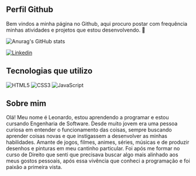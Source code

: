 ## Perfil Github
Bem vindos a minha página no Github, aqui procuro postar com frequência minhas atividades e projetos que estou desenvolvendo. 👋

![Anurag's GitHub stats](https://github-readme-stats.vercel.app/api?username=DevLeoCunha&theme=codeSTACKr)

[![Linkedin](https://img.shields.io/badge/LinkedIn-0077B5?style=for-the-badge&logo=linkedin&logoColor=white)](https://www.linkedin.com/in/devleocunha)

## Tecnologias que utilizo

![HTML5](https://img.shields.io/badge/HTML5-E34F26?style=for-the-badge&logo=html5&logoColor=white)
![CSS3](https://img.shields.io/badge/CSS3-1572B6?style=for-the-badge&logo=css3&logoColor=white)
![JavaScript](https://img.shields.io/badge/JavaScript-323330?style=for-the-badge&logo=javascript&logoColor=F7DF1E)

## Sobre mim

Olá! Meu nome é Leonardo, estou aprendendo a programar e estou cursando Engenharia de Software. Desde muito jovem era uma pessoa curiosa em entender o funcionamento das coisas, sempre buscando aprender coisas novas e que instigassem a desenvolver as minhas habilidades. Amante de jogos, filmes, animes, séries, músicas e de produzir desenhos e pinturas em meu cantinho particular. Foi após me formar no curso de Direito que senti que precisava buscar algo mais alinhado aos meus gostos pessoais, após essa vivência que conheci a programação e foi paixão a primeira vista. 


